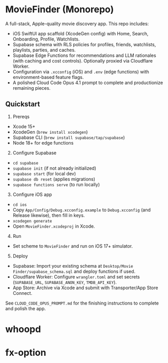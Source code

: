# MovieFinder (Monorepo)

A full-stack, Apple-quality movie discovery app. This repo includes:

- iOS SwiftUI app scaffold (XcodeGen config) with Home, Search, Onboarding, Profile, Watchlists.
- Supabase schema with RLS policies for profiles, friends, watchlists, playlists, parties, and caches.
- Supabase Edge Functions for recommendations and LLM rationales (with caching and cost controls). Optionally proxied via Cloudflare Worker.
- Configuration via `.xcconfig` (iOS) and `.env` (edge functions) with environment-based feature flags.
- A polished Cloud Code Opus 4.1 prompt to complete and productionize remaining pieces.

## Quickstart

1) Prereqs
- Xcode 15+
- XcodeGen (`brew install xcodegen`)
- Supabase CLI (`brew install supabase/tap/supabase`)
- Node 18+ for edge functions

2) Configure Supabase
- `cd supabase`
- `supabase init` (if not already initialized)
- `supabase start` (for local dev)
- `supabase db reset` (applies migrations)
- `supabase functions serve` (to run locally)

3) Configure iOS app
- `cd ios`
- Copy `App/Config/Debug.xcconfig.example` to `Debug.xcconfig` (and Release likewise), then fill in keys.
- `xcodegen generate`
- Open `MovieFinder.xcodeproj` in Xcode.

4) Run
- Set scheme to `MovieFinder` and run on iOS 17+ simulator.

5) Deploy
- Supabase: Import your existing schema at `Desktop/Movie Finder/supabase_schema.sql` and deploy functions if used.
- Cloudflare Worker: Configure `wrangler.toml` and set secrets (`SUPABASE_URL`, `SUPABASE_ANON_KEY`, `TMDB_API_KEY`).
- App Store: Archive via Xcode and submit with Transporter/App Store Connect.

See `CLOUD_CODE_OPUS_PROMPT.md` for the finishing instructions to complete and polish the app.
# whoopd
# fx-option
